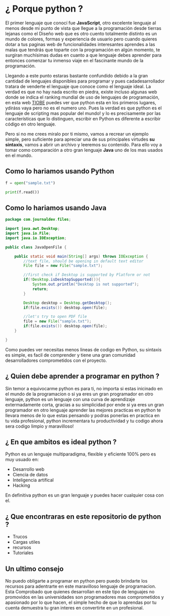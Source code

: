 # ¿ Porque python ?

El primer lenguaje que conocí fue **JavaScript**, otro excelente lenguaje al menos desde mi punto de vista que llegue a la programación desde tierras lejanas como el Diseño web que es otro cuento totalmente distinto es un mundo de colores, formas y experiencia de usuario pero cuando quieres dotar a tus paginas web de funcionalidades interesantes aprendes a las malas que tendrás que toparte con la programación en algún momento, te surgiran muchísimas dudas en cuanto a que lenguaje debes aprender para entonces comenzar tu inmenso viaje en el fascinante mundo de la programación.

Llegando a este punto estaras bastante confundido debido a la gran cantidad de lenguajes disponibles para programar y pues cadadesarrollador tratara de venderte el lenguaje que conoce como el lenguaje ideal. La verdad es que no hay nada escrito en piedra, existe incluso algunas web donde se indica el ranking mundial de uso de lenguajes de programación, en esta web [TIOBE](https://es.statista.com/estadisticas/576927/indice-tiobe-popularidad-de-los-lenguajes-de-programacion/) puedes ver que python esta en los primeros lugares, ydiráss vaya pero no es el numero uno. Pues la verdad es que python es el lenguaje de scripting mas popular del mundo! y lo es precisamente por las características que lo distinguen, escribir en Python es diferente a escribir código en otro lenguaje.

Pero si no me crees miralo por ti mismo, vamos a recrear un ejemplo simple, pero suficiente para apreciar una de sus principales virtudes **su sintaxis**, vamos a abrir un archivo y leeremos su contenido. Para ello voy a tomar como comparación a otro gran lenguaje **Java** uno de los mas usados en el mundo.

## Como lo hariamos usando Python

```python
f = open("sample.txt")

print(f.read())
```

## Como lo hariamos usando Java

```java
package com.journaldev.files;

import java.awt.Desktop;
import java.io.File;
import java.io.IOException;

public class JavaOpenFile {

    public static void main(String[] args) throws IOException {
        //text file, should be opening in default text editor
        File file = new File("sample.txt");

        //first check if Desktop is supported by Platform or not
        if(!Desktop.isDesktopSupported()){
            System.out.println("Desktop is not supported");
            return;
        }

        Desktop desktop = Desktop.getDesktop();
        if(file.exists()) desktop.open(file);

        //let's try to open PDF file
        file = new File("sample.txt");
        if(file.exists()) desktop.open(file);
    }

}
```

Como puedes ver necesitas menos lineas de codigo en Python, su sintaxis es simple, es facil de comprender y tiene una gran comunidad desarrolladores comprometidos con el proyecto.

## ¿ Quien debe aprender a programar en python ?

Sin temor a equivocarme python es para ti, no importa si estas inicinado en el mundo de la programacion o si ya eres un gran programador en otro lenguaje, python es un lenguaje con una curva de aprendizaje extermadamente corta, gracias a su simplicidad por ende si ya eres un gran programador en otro lenguaje aprender las mejores practicas en python te llevara menos de lo que estas pensando y podras ponerlas en practica en tu vida profesional, python incrementara tu productividad y tu codigo ahora sera codigo limpio y maravilloso!

## ¿ En que ambitos es ideal python ?

Python es un lenguaje multiparadigma, flexible y eficiente 100% pero es muy usuado en:

- Desarrollo web
- Ciencia de datos
- Inteligencia artifical
- Hacking

En definitiva python es un gran lenguaje y puedes hacer cualquier cosa con el.

## ¿ Que encontraras en este repositorio de python ?

- Trucos
- Cargas utiles
- recursos
- Tutoriales

## Un ultimo consejo

No puedo obligarte a programar en python pero puedo brindarte los recursos para adentrarte en este maravilloso lenguaje de programacion. Esta Comprobado que quienes desarrollan en este tipo de lenguajes no promovidos en las universidades son programadores mas comprometidos y apasionado por lo que hacen, el simple hecho de que lo aprendas por tu cuenta demuestra tu gran interes en convertirte en un profesional.
